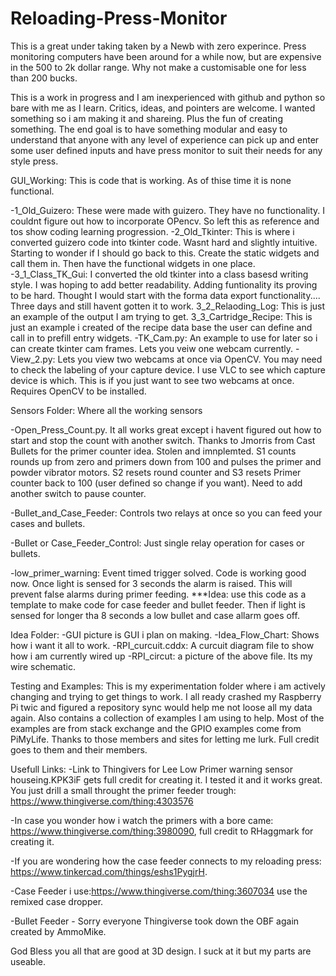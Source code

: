 # Reloading-Press-Monitor
This is a great under taking taken by a Newb with zero experince. Press monitoring computers have been around for a while now, but are expensive in the 500 to 2k dollar range. Why not make a customisable one for less than 200 bucks.

This is a work in progress and I am inexperienced with github and python so bare with me as I learn. Critics, ideas, and pointers are welcome. I wanted something so i am making it and shareing. Plus the fun of creating something. The end goal is to have something modular and easy to understand that anyone with any level of experience can pick up and enter some user defined inputs and have press monitor to suit their needs for any style press.

GUI_Working: This is code that is working. As of thise time it is none functional.

-1_Old_Guizero: These were made with guizero. They have no functionality. I couldnt figure out how to incorporate OPencv. So left this as reference and tos show coding learning progression.
-2_Old_Tkinter: This is where i converted guizero code into tkinter code. Wasnt hard and slightly intuitive. Starting to wonder if I should go back to this. Create the static widgets and call them in. Then have the functional widgets in one place.
-3_1_Class_TK_Gui: I converted the old tkinter into a class basesd writing style. I was hoping to add better readability. Adding funtionality its proving to be hard. Thought I would start with the forma data export functionality.... Three days and still havent gotten it to work. 
    3_2_Relaoding_Log: This is just an example of the output I am trying to get.
    3_3_Cartridge_Recipe: This is just an example i created of the recipe data base the user can define and call in to prefill entry widgets.
-TK_Cam.py: An example to use for later so i can create tkinter cam frames. Lets you veiw one webcam currently.
-View_2.py: Lets you view two webcams at once via OpenCV. You may need to check the labeling of your capture device. I use VLC to see which capture device is which. This is if you just want to see two webcams at once. Requires OpenCV to be installed.

Sensors Folder: Where all the working sensors

-Open_Press_Count.py. It all works great except i havent figured out how to start and stop the count with another switch. Thanks to Jmorris from Cast Bullets for the primer counter idea. Stolen and imnplemted. S1 counts rounds up from zero and primers down from 100 and pulses the primer and powder vibrator motors. S2 resets round counter and S3 resets Primer counter back to 100 (user defined so change if you want). Need to add another switch to pause counter.

-Bullet_and_Case_Feeder: Controls two relays at once so you can feed your cases and bullets.

-Bullet or Case_Feeder_Control: Just single relay operation for cases or bullets.

-low_primer_warning: Event timed trigger solved. Code is working good now. Once light is sensed for 3 seconds the alarm is raised. This will prevent false alarms during primer feeding. ***Idea: use this code as a template to make code for case feeder and bullet feeder. Then if light is sensed for longer tha 8 seconds a low bullet and case allarm goes off.

Idea Folder:
-GUI picture is GUI i plan on making.
-Idea_Flow_Chart: Shows how i want it all to work.
-RPI_curcuit.cddx: A curcuit diagram file to show how i am currently wired up
-RPI_circut: a picture of the above file. Its my wire schematic.

Testing and Examples:
This is my experimentation folder where i am actively changing and trying to get things to work. I all ready crashed my Raspberry Pi twic and figured a repository sync would help me not loose all my data again. Also contains a collection of examples I am using to help. Most of the examples are from stack exchange and the GPIO examples come from PiMyLife. Thanks to those members and sites for letting me lurk. Full credit goes to them and their members.

Usefull Links:
-Link to Thingivers for Lee Low Primer warning sensor houseing.KPK3iF gets full credit for creating it. I tested it and it works great. You just drill a small throught the primer feeder trough:  https://www.thingiverse.com/thing:4303576

-In case you wonder how i watch the primers with a bore came: https://www.thingiverse.com/thing:3980090, full credit to RHaggmark for creating it.

-If you are wondering how the case feeder connects to my reloading press: https://www.tinkercad.com/things/eshs1PygjrH.

-Case Feeder i use:https://www.thingiverse.com/thing:3607034 use the remixed case dropper.

-Bullet Feeder - Sorry everyone Thingiverse took down the OBF again created by AmmoMike.

God Bless you all that are good at 3D design. I suck at it but my parts are useable.